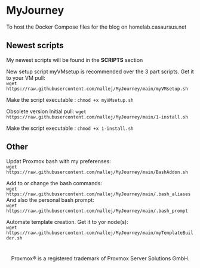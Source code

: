 # MyJourney
To host the Docker Compose files for the blog on homelab.casaursus.net 

## Newest scripts 
My newest scripts will be found in the **SCRIPTS** section


New setup script myVMsetup is recommended over the 3 part scripts.
Get it to your VM pull: <br>`wget https://raw.githubusercontent.com/nallej/MyJourney/main/myVMsetup.sh`

Make the script executable : `chmod +x myVMsetup.sh`

Obsolete version
Initial pull: `wget https://raw.githubusercontent.com/nallej/MyJourney/main/1-install.sh`

Make the script executable : `chmod +x 1-install.sh`

## Other

Updat Proxmox bash with my preferenses:<br>`wget https://raw.githubusercontent.com/nallej/MyJourney/main/BashAddon.sh`<br> 

Add to or change the bash commands:<br>`wget https://raw.githubusercontent.com/nallej/MyJourney/main/.bash_aliases`<br>
And also the personal bash prompt:<br>`wget https://raw.githubusercontent.com/nallej/MyJourney/main/.bash_prompt`


Automate template creation. Get it to yor node(s):<br>`wget https://raw.githubusercontent.com/nallej/MyJourney/main/myTemplateBuilder.sh`
# 
<sub><div align="center"> Proxmox® is a registered trademark of Proxmox Server Solutions GmbH. </div></sub>
